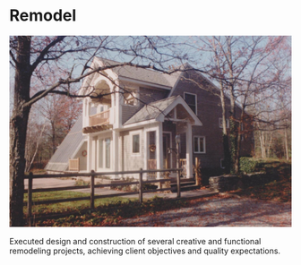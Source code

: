 # Remodel

<div class="main-carousel">
  <img class="carousel-cell" src="./../_media/portfolio/remodel.jpg"/>
</div>

Executed design and construction of several creative and functional remodeling
projects, achieving client objectives and quality expectations.

